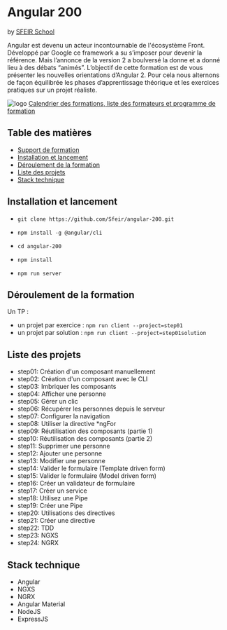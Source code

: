 # Angular 200
by [SFEIR School](https://www.sfeir.com/formation/school/)

Angular est devenu un acteur incontournable de l'écosystème Front. Développé par Google ce framework a su s’imposer pour devenir la référence. Mais l’annonce de la version 2 a boulversé la donne et a donné lieu à des débats “animés”. L’objectif de cette formation est de vous présenter les nouvelles orientations d’Angular 2. Pour cela nous alternons de façon équilibrée les phases d’apprentissage théorique et les exercices pratiques sur un projet réaliste.




![logo](https://www.sfeir.com/img/school/formations/Angular%20200.png)
[Calendrier des formations, liste des formateurs et programme de formation](https://www.sfeir.com/formation/school/angular-200/)

## Table des matières

  * [Support de formation](https://github.com/Sfeir/angular2-200/blob/step-01/support.pdf)
  * [Installation et lancement](Installation-et-lancement)
  * [Déroulement de la formation](#déroulement-de-la-formation)
  * [Liste des projets](Liste-des-projets)
  * [Stack technique](#stack-technique)

## Installation et lancement

  * `git clone https://github.com/Sfeir/angular-200.git`
  * `npm install -g @angular/cli` 
  * `cd angular-200`
  * `npm install`


  * `npm run server`


  

## Déroulement de la formation

Un TP :

  * un projet par exercice :
`npm run client --project=step01`
  * un projet par solution :
`npm run client --project=step01solution`

  

## Liste des projets

  * step01: Création d'un composant manuellement
  * step02: Création d'un composant avec le CLI
  * step03: Imbriquer les composants
  * step04: Afficher une personne
  * step05: Gérer un clic
  * step06: Récupérer les personnes depuis le serveur
  * step07: Configurer la navigation
  * step08: Utiliser la directive *ngFor
  * step09: Réutilisation des composants (partie 1)
  * step10: Réutilisation des composants (partie 2)
  * step11: Supprimer une personne
  * step12: Ajouter une personne
  * step13: Modifier une personne
  * step14: Valider le formulaire (Template driven form)
  * step15: Valider le formulaire (Model driven form)
  * step16: Créer un validateur de formulaire
  * step17: Créer un service
  * step18: Utilisez une Pipe
  * step19: Créer une Pipe
  * step20: Utilisations des directives
  * step21: Créer une directive
  * step22: TDD
  * step23: NGXS
  * step24: NGRX



## Stack technique

* Angular
* NGXS
* NGRX
* Angular Material
* NodeJS
* ExpressJS
